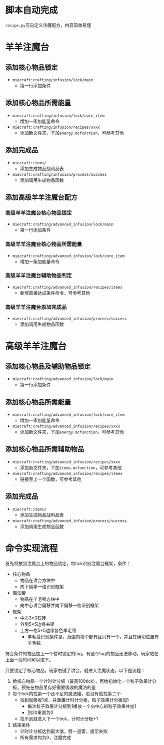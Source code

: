 # 脚本自动完成
`recipe.py`可自定义注魔配方，内容简单易懂


# 羊羊注魔台
## 添加核心物品锁定

* `miecraft:crafting/infusion/lock/main`
    * 第一行添加条件

## 添加核心物品所需能量

* `miecraft:crafting/infusion/lock/core_item`
    * 增加一条加能量命令
* `miecraft:crafting/infusion/recipes/xxxx`
    * 添加新文件夹，下加`energy.mcfunction`，可参考其他

## 添加完成品

* `miecraft:items/`
    * 添加生成物品战利品表
* `miecraft:crafting/infusion/process/success`
    * 添加调用生成物品函数

## 添加高级羊羊注魔台配方
### 高级羊羊注魔台核心物品锁定

* `miecraft:crafting/advanced_infusion/lock/main`
    * 第一行添加条件

### 高级羊羊注魔台核心物品所需能量

* `miecraft:crafting/advanced_infusion/lock/core_item`
    * 增加一条加能量命令

### 高级羊羊注魔台辅助物品判定

* `miecraft:crafting/advanced_infusion/recipes/items`
    * 新增直接达成条件命令，可参考其他

### 高级羊羊注魔台添加完成品

* `miecraft:crafting/advanced_infusion/process/success`
    * 添加调用生成物品函数




# 高级羊羊注魔台
## 添加核心物品及辅助物品锁定

* `miecraft:crafting/advanced_infusion/lock/main`
    * 第一行添加条件

## 添加核心物品所需能量

* `miecraft:crafting/advanced_infusion/lock/core_item`
    * 增加一条加能量命令
* `miecraft:crafting/advanced_infusion/recipes/xxxx`
    * 添加新文件夹，下加`energy.mcfunction`，可参考其他

## 添加核心物品所需辅助物品

* `miecraft:crafting/advanced_infusion/recipes/xxxx`
    * 添加新文件夹，下加`items.mcfunction`，可参考其他
* `miecraft:crafting/advanced_infusion/recipes/items`
    * 链接至上一个函数，可参考其他

## 添加完成品

* `miecraft:items/`
    * 添加生成物品战利品表
* `miecraft:crafting/advanced_infusion/process/success`
    * 添加调用生成物品函数


# 命令实现流程

首先将放到注魔台上的物品锁定，每tick识别注魔台框架，条件：

* 核心物品
    * 物品在讲台方块中
    * 向下偏移一格识别框架
* 魔法罐
    * 物品在羊毛毯方块中
    * 向中心讲台偏移并向下偏移一格识别框架
* 框架
    * 中心3*3石砖
    * 外侧5*5边缘书架
    * 上方一格5*5边缘各色羊毛毯
        * 羊毛毯识别条件是，范围内每个都有且只有一个，并且在确切位置有羊毛毯

符合条件的物品加上一个暂时锁定的tag，有这个tag的物品无法移动，玩家站在上面一段时间可以取下。

只要锁定了核心物品，玩家右键了讲台，就进入注魔状态。以下是流程：

1. 给核心物品一个计时计分板（最高100tick），再给初始化一个粒子效果计分板，预先在物品里存好需要吸收的魔法的量
2. 每个tick内找第一个还不足的魔法罐，若没有就找第二个
    * 找到就吸收1点，并重置计时计分板，粒子效果计分板加1
        * 每次粒子效果计分板到1播放一个向中心的粒子效果并加1
        * 到20重置为0
    * 找不到就进入下一个tick，计时计分板+1
3. 结束条件
    * 计时计分板达到最大值，劈一道雷，提示失败
    * 所有需求均为0，注魔完成